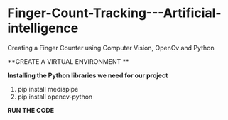 # Finger-Count-Tracking---Artificial-intelligence
Creating a Finger Counter using Computer Vision, OpenCv and Python

**CREATE A VIRTUAL ENVIRONMENT **

**Installing the Python libraries we need for our project**

1. pip install mediapipe
2. pip install opencv-python



**RUN THE CODE**
